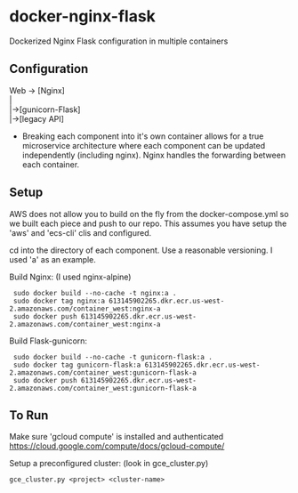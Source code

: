 # docker-nginx-flask
Dockerized Nginx Flask configuration in multiple containers

## Configuration

Web -> [Nginx]  
          |  
          |->[gunicorn-Flask]  
          |->[legacy API]  

* Breaking each component into it's own container allows for a true microservice architecture
where each component can be updated independently (including nginx).
Nginx handles the forwarding between each container.

## Setup

AWS does not allow you to build on the fly from the docker-compose.yml so we built each piece
and push to our repo. This assumes you have setup the 'aws' and 'ecs-cli' clis and configured.
  
cd into the directory of each component. Use a reasonable versioning. I used 'a' as an example.    
  
Build Nginx: (I used nginx-alpine)  

     sudo docker build --no-cache -t nginx:a .
     sudo docker tag nginx:a 613145902265.dkr.ecr.us-west-2.amazonaws.com/container_west:nginx-a
     sudo docker push 613145902265.dkr.ecr.us-west-2.amazonaws.com/container_west:nginx-a

Build Flask-gunicorn:  

     sudo docker build --no-cache -t gunicorn-flask:a .
     sudo docker tag gunicorn-flask:a 613145902265.dkr.ecr.us-west-2.amazonaws.com/container_west:gunicorn-flask-a
     sudo docker push 613145902265.dkr.ecr.us-west-2.amazonaws.com/container_west:gunicorn-flask-a

## To Run

Make sure 'gcloud compute' is installed and authenticated  
 https://cloud.google.com/compute/docs/gcloud-compute/

Setup a preconfigured cluster: (look in gce_cluster.py)  

    gce_cluster.py <project> <cluster-name>
